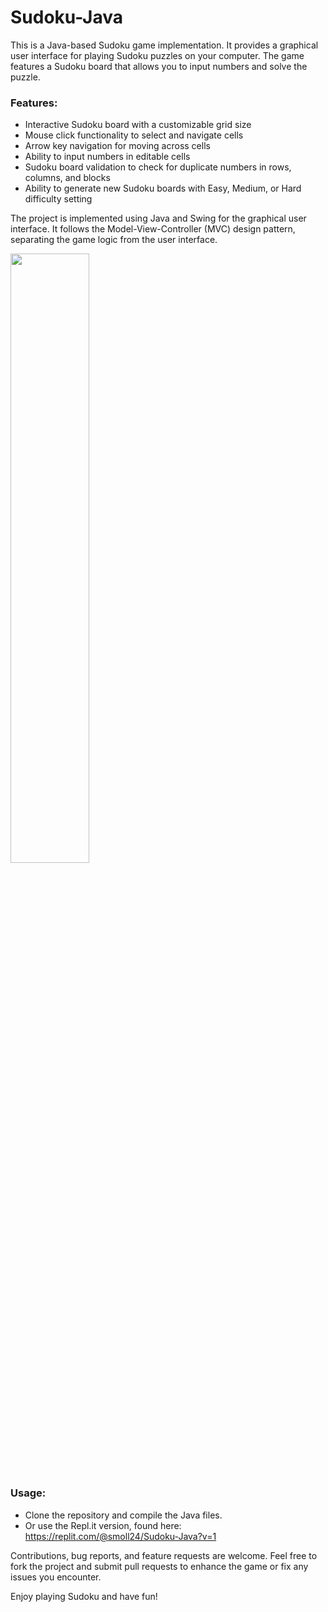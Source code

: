 # Sudoku-Java
This is a Java-based Sudoku game implementation. It provides a graphical user interface for playing Sudoku puzzles on your computer. The game features a Sudoku board that allows you to input numbers and solve the puzzle.

### Features:
- Interactive Sudoku board with a customizable grid size
- Mouse click functionality to select and navigate cells
- Arrow key navigation for moving across cells
- Ability to input numbers in editable cells
- Sudoku board validation to check for duplicate numbers in rows, columns, and blocks
- Ability to generate new Sudoku boards with Easy, Medium, or Hard difficulty setting

The project is implemented using Java and Swing for the graphical user interface.
It follows the Model-View-Controller (MVC) design pattern, separating the game logic from the user interface.

<img src="**https://mma.prnewswire.com/media/1513369/Educative_Logo.jpg**"  width="50%" height="50%">

### Usage:
- Clone the repository and compile the Java files. 
- Or use the Repl.it version, found here: https://replit.com/@smoll24/Sudoku-Java?v=1


Contributions, bug reports, and feature requests are welcome. 
Feel free to fork the project and submit pull requests to enhance the game or fix any issues you encounter.

Enjoy playing Sudoku and have fun!
